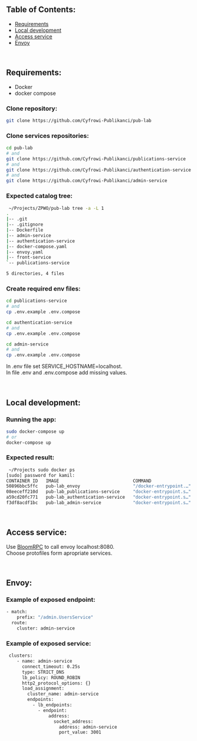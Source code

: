 ## Table of Contents:
* [Requirements](https://github.com/Cyfrowi-Publikanci/pub-lab#requirements)
* [Local development](https://github.com/Cyfrowi-Publikanci/pub-lab#local-development)
* [Access service](https://github.com/Cyfrowi-Publikanci/pub-lab#access-service)
* [Envoy](https://github.com/Cyfrowi-Publikanci/pub-lab#envoy)

<br/>

## Requirements:
* Docker
* docker compose

### Clone repository:

```bash
git clone https://github.com/Cyfrowi-Publikanci/pub-lab
```

### Clone services repositories:

```bash
cd pub-lab
# and
git clone https://github.com/Cyfrowi-Publikanci/publications-service
# and
git clone https://github.com/Cyfrowi-Publikanci/authentication-service
# and
git clone https://github.com/Cyfrowi-Publikanci/admin-service
```

### Expected catalog tree:

```bash
 ~/Projects/ZPWO/pub-lab tree -a -L 1
.
|-- .git
|-- .gitignore
|-- Dockerfile
|-- admin-service
|-- authentication-service
|-- docker-compose.yaml
|-- envoy.yaml
|-- front-service
`-- publications-service

5 directories, 4 files

```

### Create required env files:

```bash
cd publications-service
# and
cp .env.example .env.compose
```

```bash
cd authentication-service
# and
cp .env.example .env.compose
```

```bash
cd admin-service
# and
cp .env.example .env.compose
```

In .env file set SERVICE_HOSTNAME=localhost.<br/>
In file .env and .env.compose add missing values.

<br/>

## Local development:

### Running the app:

```bash
sudo docker-compose up
# or
docker-compose up
```

### Expected result:
```bash
 ~/Projects sudo docker ps
[sudo] password for kamil: 
CONTAINER ID   IMAGE                            COMMAND                  CREATED        STATUS          PORTS                                                                               NAMES
50896bbc5ffc   pub-lab_envoy                    "/docker-entrypoint.…"   2 hours ago    Up 12 seconds   0.0.0.0:8001->8001/tcp, 0.0.0.0:8080->8080/tcp, 0.0.0.0:8443->8443/tcp, 10000/tcp   pub-lab_envoy_1
08eeceff210d   pub-lab_publications-service     "docker-entrypoint.s…"   2 hours ago    Up 13 seconds   3003/tcp                                                                            publications-service
a59cd20fc771   pub-lab_authentication-service   "docker-entrypoint.s…"   19 hours ago   Up 13 seconds   3002/tcp                                                                            authentication-service
f3df8acdf1bc   pub-lab_admin-service            "docker-entrypoint.s…"   19 hours ago   Up 13 seconds   3001/tcp   

```

<br/>

## Access service:

Use [BloomRPC](https://github.com/uw-labs/bloomrpc) to call envoy localhost:8080.<br/>
Choose protofiles form apropriate services.

<br/>

## Envoy:

### Example of exposed endpoint:

```bash
- match:
    prefix: "/admin.UsersService"
  route:
    cluster: admin-service
```

### Example of exposed service:

```bash
 clusters:
    - name: admin-service
      connect_timeout: 0.25s
      type: STRICT_DNS
      lb_policy: ROUND_ROBIN
      http2_protocol_options: {}
      load_assignment:
        cluster_name: admin-service
        endpoints:
          - lb_endpoints:
            - endpoint:
                address:
                  socket_address:
                    address: admin-service
                    port_value: 3001
```
